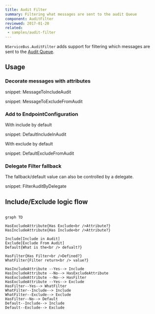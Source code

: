 ```yaml
---
title: Audit Filter
summary: Filtering what messages are sent to the audit Queue
component: AuditFilter
reviewed: 2017-01-20
related:
 - samples/audit-filter
---
```


`NServiceBus.AuditFilter` adds support for filtering which messages are sent to the [Audit Queue](/nservicebus/operations/auditing.md).


## Usage


### Decorate messages with attributes

snippet: MessageToIncludeAudit

snippet: MessageToExcludeFromAudit


### Add to EndpointConfiguration

With include by default

snippet: DefaultIncludeInAudit

With exclude by default

snippet: DefaultExcludeFromAudit


### Delegate Filter fallback

The fallback/default value can also be controlled by a delegate.

snippet: FilterAuditByDelegate


## Include/Exclude logic flow

```mermaid

graph TD

HasExcludeAttribute{Has Exclude<br />Attribute?}
HasIncludeAttribute{Has Include<br />Attribute?}

Include[Include in Audit]
Exclude[Exclude From Audit]
Default{What is the<br /> defualt?}

HasFilter{Has Filter<br />Defined?}
WhatFilter{Filter return<br /> value?}

HasIncludeAttribute --Yes--> Include
HasIncludeAttribute --No--> HasExcludeAttribute 
HasExcludeAttribute --No--> HasFilter
HasExcludeAttribute --Yes--> Exclude
HasFilter--Yes--> WhatFilter
WhatFilter--Include--> Include
WhatFilter--Exclude--> Exclude
HasFilter--No--> Default
Default--Include--> Include
Default--Exclude--> Exclude

```
